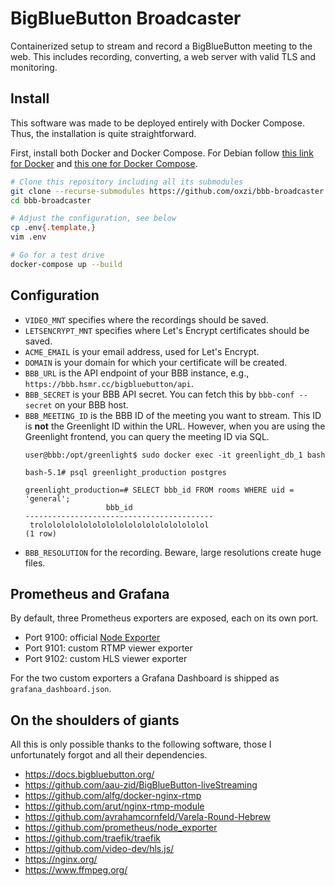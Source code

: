 # BigBlueButton Broadcaster

Containerized setup to stream and record a BigBlueButton meeting to the web.
This includes recording, converting, a web server with valid TLS and monitoring.


## Install

This software was made to be deployed entirely with Docker Compose.
Thus, the installation is quite straightforward.

First, install both Docker and Docker Compose.
For Debian follow [this link for Docker](https://docs.docker.com/engine/install/debian/) and [this one for Docker Compose](https://docs.docker.com/compose/install/).

```sh
# Clone this repository including all its submodules
git clone --recurse-submodules https://github.com/oxzi/bbb-broadcaster.git
cd bbb-broadcaster

# Adjust the configuration, see below
cp .env{.template,}
vim .env

# Go for a test drive
docker-compose up --build
```


## Configuration

- `VIDEO_MNT` specifies where the recordings should be saved.
- `LETSENCRYPT_MNT` specifies where Let's Encrypt certificates should be saved.
- `ACME_EMAIL` is your email address, used for Let's Encrypt.
- `DOMAIN` is your domain for which your certificate will be created.
- `BBB_URL` is the API endpoint of your BBB instance, e.g., `https://bbb.hsmr.cc/bigbluebutton/api`.
- `BBB_SECRET` is your BBB API secret.
  You can fetch this by `bbb-conf --secret` on your BBB host.
- `BBB_MEETING_ID` is the BBB ID of the meeting you want to stream.
  This ID is **not** the Greenlight ID within the URL.
  However, when you are using the Greenlight frontend, you can query the meeting ID via SQL.
  ```
  user@bbb:/opt/greenlight$ sudo docker exec -it greenlight_db_1 bash

  bash-5.1# psql greenlight_production postgres

  greenlight_production=# SELECT bbb_id FROM rooms WHERE uid = 'general';
                    bbb_id
  ------------------------------------------
   trololololololololololololololololololol
  (1 row)
  ```
- `BBB_RESOLUTION` for the recording.
  Beware, large resolutions create huge files.


## Prometheus and Grafana

By default, three Prometheus exporters are exposed, each on its own port.

- Port 9100: official [Node Exporter](https://github.com/prometheus/node_exporter)
- Port 9101: custom RTMP viewer exporter
- Port 9102: custom HLS viewer exporter

For the two custom exporters a Grafana Dashboard is shipped as `grafana_dashboard.json`.


## On the shoulders of giants

All this is only possible thanks to the following software, those I unfortunately forgot and all their dependencies.

- <https://docs.bigbluebutton.org/>
- <https://github.com/aau-zid/BigBlueButton-liveStreaming>
- <https://github.com/alfg/docker-nginx-rtmp>
- <https://github.com/arut/nginx-rtmp-module>
- <https://github.com/avrahamcornfeld/Varela-Round-Hebrew>
- <https://github.com/prometheus/node_exporter>
- <https://github.com/traefik/traefik>
- <https://github.com/video-dev/hls.js/>
- <https://nginx.org/>
- <https://www.ffmpeg.org/>
